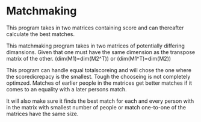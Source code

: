 # Matchmaking
This program takes in two matrices containing score and can thereafter calculate the best matches.


This matchmaking program takes in two matrices of potentially differing dimansions. Given that one must have the same dimension as the transpose matrix of the other.
(dim(M1)=dim(M2^T)) or (dim(M1^T)=dim(M2))

This program can handle equal totalscoreing and will chose the one where the scoredicrepacy is the smallest.
Tough the chooseíng is not completely optimzed. Matches of earlier people in the matrices get better matches if it comes to an equality with a later persons match.

It will also make sure it finds the best match for each and every person with in the matrix with smallest number of people or match one-to-one of the matrices have the same size.
